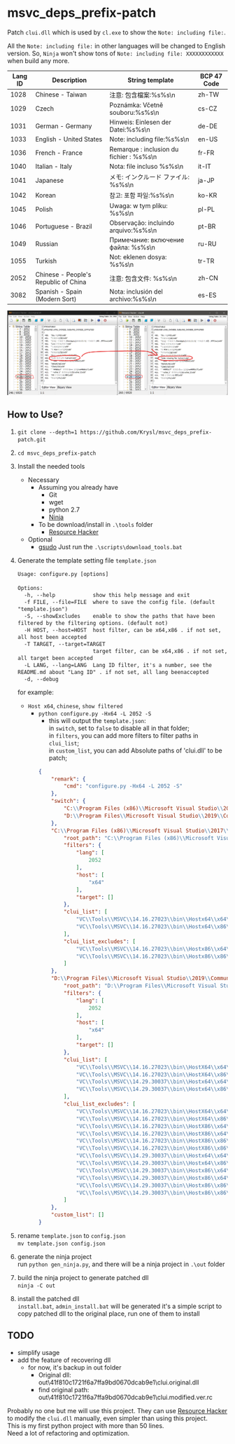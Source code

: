 # msvc_deps_prefix-patch

Patch `clui.dll` which is used by `cl.exe` to show the `Note: including file:`.  

All the `Note: including file:` in other languages will be changed to English version.  So, `Ninja` won't show tons of `Note: including file: XXXXXXXXXXXX` when build any more.

| Lang ID | Description                          | String template                          | BCP 47 Code |
| ------- | ------------------------------------ | ---------------------------------------- | ----------- |
| 1028    | Chinese - Taiwan                     | 注意: 包含檔案:%s%s\n                    | zh-TW       |
| 1029    | Czech                                | Poznámka: Včetně souboru:%s%s\n          | cs-CZ       |
| 1031    | German - Germany                     | Hinweis: Einlesen der Datei:%s%s\n       | de-DE       |
| 1033    | English - United States              | Note: including file:%s%s\n              | en-US       |
| 1036    | French - France                      | Remarque : inclusion du fichier : %s%s\n | fr-FR       |
| 1040    | Italian - Italy                      | Nota: file incluso %s%s\n                | it-IT       |
| 1041    | Japanese                             | メモ: インクルード ファイル: %s%s\n      | ja-JP       |
| 1042    | Korean                               | 참고: 포함 파일:%s%s\n                   | ko-KR       |
| 1045    | Polish                               | Uwaga: w tym pliku: %s%s\n               | pl-PL       |
| 1046    | Portuguese - Brazil                  | Observação: incluindo arquivo:%s%s\n     | pt-BR       |
| 1049    | Russian                              | Примечание: включение файла: %s%s\n      | ru-RU       |
| 1055    | Turkish                              | Not: eklenen dosya: %s%s\n               | tr-TR       |
| 2052    | Chinese - People's Republic of China | 注意: 包含文件: %s%s\n                   | zh-CN       |
| 3082    | Spanish - Spain (Modern Sort)        | Nota: inclusión del archivo:%s%s\n       | es-ES       |

![](./doc/clui.dll%20change.png)


## How to Use?

1. `git clone --depth=1 https://github.com/Krysl/msvc_deps_prefix-patch.git`
2. `cd msvc_deps_prefix-patch`
3. Install the needed tools
   - Necessary
     - Assuming you already have
       - Git
       - wget
       - python 2.7
       - [Ninja](https://ninja-build.org/)
     - To be download/install in `.\tools` folder
       - [Resource Hacker](http://www.angusj.com/resourcehacker)
   - Optional
     - [gsudo](https://github.com/gerardog/gsudo)
  Just run the `.\scripts\download_tools.bat`

3. Generate the template setting file `template.json`
   ```
   Usage: configure.py [options]

   Options:
     -h, --help            show this help message and exit
     -f FILE, --file=FILE  where to save the config file. (default "template.json")
     -S, --showExcludes    enable to show the paths that have been filtered by the filtering options. (default not)
     -H HOST, --host=HOST  host filter, can be x64,x86 . if not set, all host been accepted
     -T TARGET, --target=TARGET
                           target filter, can be x64,x86 . if not set, all target been accepted
     -L LANG, --lang=LANG  Lang ID filter, it's a number, see the README.md about "Lang ID" . if not set, all lang beenaccepted     
     -d, --debug
   ```
   for example:
   - `Host x64`, `chinese`, `show filtered`
     - `python configure.py -Hx64 -L 2052 -S`
       - this will output the `template.json`:  
         in `switch`, set to `false` to disable all in that folder;  
         in `filters`, you can add more filters to filter paths in `clui_list`;  
         in `custom_list`, you can add Absolute paths of 'clui.dll' to be patch;    
        ```json
        {
            "remark": {
                "cmd": "configure.py -Hx64 -L 2052 -S"
            },
            "switch": {
                "C:\\Program Files (x86)\\Microsoft Visual Studio\\2017\\BuildTools": true,
                "D:\\Program Files\\Microsoft Visual Studio\\2019\\Community": true
            },
            "C:\\Program Files (x86)\\Microsoft Visual Studio\\2017\\BuildTools": {
                "root_path": "C:\\Program Files (x86)\\Microsoft Visual Studio\\2017\\BuildTools",
                "filters": {
                    "lang": [
                        2052
                    ],
                    "host": [
                        "x64"
                    ],
                    "target": []
                },
                "clui_list": [
                    "VC\\Tools\\MSVC\\14.16.27023\\bin\\Hostx64\\x64\\2052\\clui.dll",
                    "VC\\Tools\\MSVC\\14.16.27023\\bin\\Hostx64\\x86\\2052\\clui.dll"
                ],
                "clui_list_excludes": [
                    "VC\\Tools\\MSVC\\14.16.27023\\bin\\Hostx86\\x64\\2052\\clui.dll",
                    "VC\\Tools\\MSVC\\14.16.27023\\bin\\Hostx86\\x86\\2052\\clui.dll"
                ]
            },
            "D:\\Program Files\\Microsoft Visual Studio\\2019\\Community": {
                "root_path": "D:\\Program Files\\Microsoft Visual Studio\\2019\\Community",
                "filters": {
                    "lang": [
                        2052
                    ],
                    "host": [
                        "x64"
                    ],
                    "target": []
                },
                "clui_list": [
                    "VC\\Tools\\MSVC\\14.16.27023\\bin\\HostX64\\x64\\2052\\clui.dll",
                    "VC\\Tools\\MSVC\\14.16.27023\\bin\\HostX64\\x86\\2052\\clui.dll",
                    "VC\\Tools\\MSVC\\14.29.30037\\bin\\Hostx64\\x64\\2052\\clui.dll",
                    "VC\\Tools\\MSVC\\14.29.30037\\bin\\Hostx64\\x86\\2052\\clui.dll"
                ],
                "clui_list_excludes": [
                    "VC\\Tools\\MSVC\\14.16.27023\\bin\\HostX64\\x64\\1033\\clui.dll",
                    "VC\\Tools\\MSVC\\14.16.27023\\bin\\HostX64\\x86\\1033\\clui.dll",
                    "VC\\Tools\\MSVC\\14.16.27023\\bin\\HostX86\\x64\\1033\\clui.dll",
                    "VC\\Tools\\MSVC\\14.16.27023\\bin\\HostX86\\x64\\2052\\clui.dll",
                    "VC\\Tools\\MSVC\\14.16.27023\\bin\\HostX86\\x86\\1033\\clui.dll",
                    "VC\\Tools\\MSVC\\14.16.27023\\bin\\HostX86\\x86\\2052\\clui.dll",
                    "VC\\Tools\\MSVC\\14.29.30037\\bin\\Hostx64\\x64\\1033\\clui.dll",
                    "VC\\Tools\\MSVC\\14.29.30037\\bin\\Hostx64\\x86\\1033\\clui.dll",
                    "VC\\Tools\\MSVC\\14.29.30037\\bin\\Hostx86\\x64\\1033\\clui.dll",
                    "VC\\Tools\\MSVC\\14.29.30037\\bin\\Hostx86\\x64\\2052\\clui.dll",
                    "VC\\Tools\\MSVC\\14.29.30037\\bin\\Hostx86\\x86\\1033\\clui.dll",
                    "VC\\Tools\\MSVC\\14.29.30037\\bin\\Hostx86\\x86\\2052\\clui.dll"
                ]
            },
            "custom_list": []
        }
        ```

4. rename `template.json` to `config.json`  
  `mv template.json config.json`

5. generate the ninja project  
   run `python gen_ninja.py`, and there will be a ninja project in `.\out` folder  

6. build the ninja project to generate patched dll  
   `ninja -C out`
7. install the patched dll  
   `install.bat`, `admin_install.bat` will be generated
   it's a simple script to copy patched dll to the original place, run one of them to install
   

## TODO
- simplify usage
- add the feature of recovering dll
  - for now, it's backup in out folder
    - Original dll: out\41f810c1721f6a7ffa9bd0670dcab9e1\clui.original.dll
    - find original path: out\41f810c1721f6a7ffa9bd0670dcab9e1\clui.modified.ver.rc

Probably no one but me will use this project.
They can use [Resource Hacker](http://www.angusj.com/resourcehacker) to modify the `clui.dll` manually, even simpler than using this project.  
This is my first python project with more than 50 lines.  
Need a lot of refactoring and optimization.